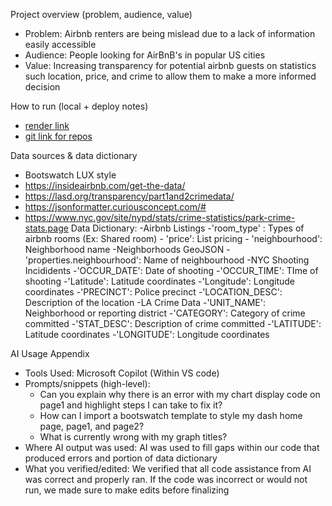 Project overview (problem, audience, value)
- Problem: Airbnb renters are being mislead due to a lack of information easily accessible
- Audience: People looking for AirBnB's in popular US cities
- Value: Increasing transparency for potential airbnb guests on statistics such location, price, and crime to allow them to make a more informed decision


How to run (local + deploy notes)
- [render link](https://airbnb-and-crime.onrender.com)
- [git link for repos](https://github.com/scware12/CTBA/)

Data sources & data dictionary
- Bootswatch LUX style
- https://insideairbnb.com/get-the-data/
- https://lasd.org/transparency/part1and2crimedata/
- https://jsonformatter.curiousconcept.com/#
- https://www.nyc.gov/site/nypd/stats/crime-statistics/park-crime-stats.page
Data Dictionary:
    -Airbnb Listings
        -'room_type' : Types of airbnb rooms (Ex: Shared room)
        - 'price': List pricing
        - 'neighbourhood': Neighborhood name
    -Neighborhoods GeoJSON
        -'properties.neighbourhood': Name of neighbourhood
    -NYC Shooting Incididents
        -'OCCUR_DATE': Date of shooting
        -'OCCUR_TIME': TIme of shooting
        -'Latitude': Latitude coordinates
        -'Longitude': Longitude coordinates
        -'PRECINCT': Police precinct
        -'LOCATION_DESC': Description of the location
    -LA Crime Data
        -'UNIT_NAME': Neighborhood or reporting district
        -'CATEGORY': Category of crime committed
        -'STAT_DESC': Description of crime committed
        -'LATITUDE': Latitude coordinates
        -'LONGITUDE': Longitude coordinates

AI Usage Appendix
- Tools Used: Microsoft Copilot (Within VS code)
- Prompts/snippets (high-level):
    - Can you explain why there is an error with my chart display code on page1 and highlight steps I can take to fix it?
    - How can I import a bootswatch template to style my dash home page, page1, and page2?
    - What is currently wrong with my graph titles?
- Where AI output was used: AI was used to fill gaps within our code that produced errors and portion of data dictionary
- What you verified/edited: We verified that all code assistance from AI was correct and properly ran. If the code was incorrect or would not run, we made sure to make edits before finalizing
